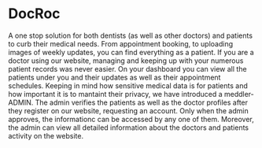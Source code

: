 # DocRoc
A one stop solution for both dentists (as well as other doctors) and patients to curb their medical needs. From appointment booking, to uploading images of weekly updates, you can find everything as a patient.
If you are a doctor using our website, managing and keeping up with your numerous patient records was never easier. On your dashboard you can view all the patients under you and their updates as well as their appointment schedules. 
Keeping in mind how sensitive medical data is for patients and how important it is to mantaint their privacy, we have introduced a meddler- ADMIN. The admin verifies the patients as well as the doctor profiles after they register on our website, requesting an account. Only when the admin approves, the informationc can be accessed by any one of them. Moreover, the admin can view all detailed information about the doctors and patients activity on the website. 

